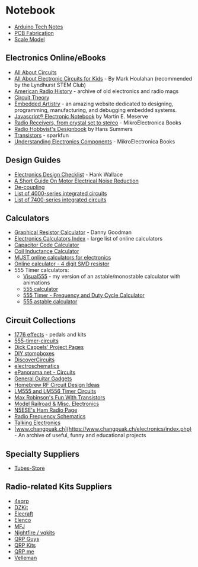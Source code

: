 # Notebook

* [Arduino Tech Notes](./arduino/)
* [PCB Fabrication](./pcb_fab/)
* [Scale Model](./scale_model/)

## Electronics Online/eBooks

* [All About Circuits](http://www.allaboutcircuits.com/)
* [All About Electronic Circuits for Kids](https://www.speedwaymotors.com/Info/All-About-Electronic-Circuits-for-Kids) - By Mark Houlahan (recommended by the Lyndhurst STEM Club)
* [American Radio History](http://www.americanradiohistory.com/) - archive of old electronics and radio mags
* [Circuit Theory](http://en.wikibooks.org/wiki/Circuit_Theory/All_Chapters)
* [Embedded Artistry](https://embeddedartistry.com) - an amazing website dedicated to designing, programming, manufacturing, and debugging embedded systems.
* [Javascript® Electronic Notebook](http://www.k7mem.com/) by Martin E. Meserve
* [Radio Receivers, from crystal set to stereo](https://www.mikroe.com/ebooks/radio-receivers-from-crystal-set-to-stereo/introduction) - MikroElectronica Books
* [Radio Hobbyist's Designbook](http://www.hanssummers.com/k6lha-design-book.html) by Hans Summers
* [Transistors](https://learn.sparkfun.com/tutorials/transistors) - sparkfun
* [Understanding Electronics Components](https://www.mikroe.com/ebooks/components-of-electronic-devices/introduction) - MikroElectronica Books

## Design Guides

* [Electronics Design Checklist](http://aqdi.com/articles/electronics-design-checklist-3/) - Hank Wallace
* [A Short Guide On Motor Electrical Noise Reduction](http://www.kerrywong.com/2012/01/26/a-short-guide-on-motor-electrical-noise-reduction/)
* [De-coupling](http://www.thebox.myzen.co.uk/Tutorial/De-coupling.html)
* [List of 4000-series integrated circuits](https://en.wikipedia.org/wiki/List_of_4000-series_integrated_circuits)
* [List of 7400-series integrated circuits](https://en.wikipedia.org/wiki/List_of_7400-series_integrated_circuits)

## Calculators

* [Graphical Resistor Calculator](http://www.dannyg.com/examples/res2/resistor.htm) - Danny Goodman
* [Electronics Calculators Index](https://daycounter.com/Calculators/) - large list of online calculators
* [Capacitor Code Calculator](https://www.electronics2000.co.uk/calc/capacitor-code-calculator.php)
* [Coil Inductance Calculator](http://www.66pacific.com/calculators/coil-inductance-calculator.aspx)
* [MUST online calculators for electronics](http://mustcalculate.com/)
* [Online calculator - 4 digit SMD resistor](http://kiloohm.info/smd4-resistor/R020)
* 555 Timer calculators:
    * [Visual555](https://visual555.tardate.com/) - my version of an astable/monostable calculator with animations
    * [555 calculator](http://web.udl.es/usuaris/p7806757/555-calculadora/555%20Calculator.htm)
    * [555 Timer - Frequency and Duty Cycle Calculator](http://www.bowdenshobbycircuits.info/555.htm)
    * [555 astable calculator](http://www.ohmslawcalculator.com/555-astable-calculator)

## Circuit Collections

* [1776 effects](http://1776effects.com/) - pedals and kits
* [555-timer-circuits](http://www.555-timer-circuits.com/)
* [Dick Cappels' Project Pages](http://www.cappels.org/dproj/Home.htm)
* [DIY stompboxes](https://www.diystompboxes.com/wpress/)
* [DiscoverCircuits](http://www.discovercircuits.com/index.htm)
* [electroschematics](http://www.electroschematics.com/)
* [ePanorama.net - Circuits](http://www.epanorama.net/index.php?index=circuit)
* [General Guitar Gadgets](http://www.generalguitargadgets.com/)
* [Homebrew RF Circuit Design Ideas](http://konstruktor.ha5khc.hu/linkgyujtemeny/linkgyujtemeny.htm)
* [LM555 and LM556 Timer Circuits](http://www.circuitous.ca/LM555.html)
* [Max Robinson's Fun With Transistors](http://www.funwithtransistors.net/)
* [Model Railroad & Misc. Electronics](http://www.circuitous.ca/CircuitIndex.html)
* [N5ESE's Ham Radio Page](http://www.n5ese.com/)
* [Radio Frequency Schematics](http://rf-circuit-schematic.blogspot.com/)
* [Talking Electronics](http://www.talkingelectronics.com/te_interactive_index.html)
* [www.changpuak.ch](https://www.changpuak.ch/electronics/index.php) - An archive of useful, funny and educational projects

## Specialty Suppliers

* [Tubes-Store](https://tubes-store.com/)

## Radio-related Kits Suppliers

* [4sqrp](http://www.4sqrp.com/index.php)
* [DZKit](http://www.dzkit.com/)
* [Elecraft](https://elecraft.com/)
* [Elenco](https://www.elenco.com/)
* [MFJ](https://mfjenterprises.com/)
* [Nightfire / vqkits](http://vakits.com/)
* [QRP Guys](https://qrpguys.com/)
* [QRP Kits](http://qrpkits.com/)
* [QRP me](http://qrpme.com/)
* [Velleman](https://www.velleman.eu/)
